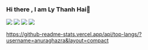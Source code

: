 ### Hi there , I am Ly Thanh Hai👋

<!--
**lythanhhai/lythanhhai** is a ✨ _special_ ✨ repository because its `README.md` (this file) appears on your GitHub profile.

Here are some ideas to get you started:

- 🔭 I’m currently working on ...
- 🌱 I’m currently learning ...
- 👯 I’m looking to collaborate on ...
- 🤔 I’m looking for help with ...
- 💬 Ask me about ...
- 📫 How to reach me: ...
- 😄 Pronouns: ...
- ⚡ Fun fact: ...
-->
<img src="https://github-readme-stats.vercel.app/api?username=lythanhhai&&show_icons=true&title_color=ffffff&icon_color=bb2acf&text_color=daf7dc&bg_color=151515" />
<img src="https://github-readme-streak-stats.herokuapp.com/?user=lythanhhai&theme=dark)](https://git.io/streak-stats" />
<img src="https://github-readme-stats.vercel.app/api/top-langs/?username=lythanhhai&layout=compact" />
<img src="https://activity-graph.herokuapp.com/graph?username=lythanhhai&bg_color=fffff0&color=708090&line=24292e&point=24292e&area=true&hide_border=true" />


https://github-readme-stats.vercel.app/api/top-langs/?username=anuraghazra&layout=compact
